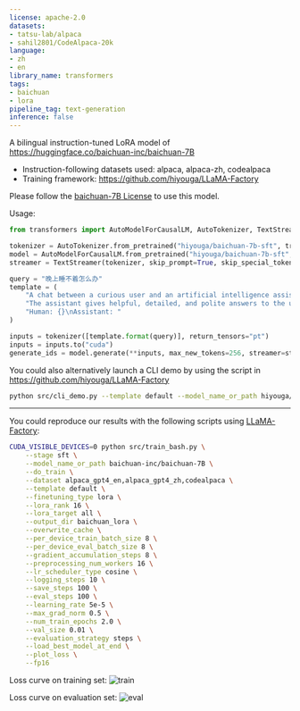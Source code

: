 ```yaml
---
license: apache-2.0
datasets:
- tatsu-lab/alpaca
- sahil2801/CodeAlpaca-20k
language:
- zh
- en
library_name: transformers
tags:
- baichuan
- lora
pipeline_tag: text-generation
inference: false
---
```


A bilingual instruction-tuned LoRA model of https://huggingface.co/baichuan-inc/baichuan-7B

- Instruction-following datasets used: alpaca, alpaca-zh, codealpaca
- Training framework: https://github.com/hiyouga/LLaMA-Factory

Please follow the [baichuan-7B License](https://huggingface.co/baichuan-inc/baichuan-7B/resolve/main/baichuan-7B%20%E6%A8%A1%E5%9E%8B%E8%AE%B8%E5%8F%AF%E5%8D%8F%E8%AE%AE.pdf) to use this model.

Usage:

```python
from transformers import AutoModelForCausalLM, AutoTokenizer, TextStreamer

tokenizer = AutoTokenizer.from_pretrained("hiyouga/baichuan-7b-sft", trust_remote_code=True)
model = AutoModelForCausalLM.from_pretrained("hiyouga/baichuan-7b-sft", trust_remote_code=True).cuda()
streamer = TextStreamer(tokenizer, skip_prompt=True, skip_special_tokens=True)

query = "晚上睡不着怎么办"
template = (
    "A chat between a curious user and an artificial intelligence assistant. "
    "The assistant gives helpful, detailed, and polite answers to the user's questions.\n"
    "Human: {}\nAssistant: "
)

inputs = tokenizer([template.format(query)], return_tensors="pt")
inputs = inputs.to("cuda")
generate_ids = model.generate(**inputs, max_new_tokens=256, streamer=streamer)
```

You could also alternatively launch a CLI demo by using the script in https://github.com/hiyouga/LLaMA-Factory

```bash
python src/cli_demo.py --template default --model_name_or_path hiyouga/baichuan-7b-sft
```

---

You could reproduce our results with the following scripts using [LLaMA-Factory](https://github.com/hiyouga/LLaMA-Factory):

```bash
CUDA_VISIBLE_DEVICES=0 python src/train_bash.py \
    --stage sft \
    --model_name_or_path baichuan-inc/baichuan-7B \
    --do_train \
    --dataset alpaca_gpt4_en,alpaca_gpt4_zh,codealpaca \
    --template default \
    --finetuning_type lora \
    --lora_rank 16 \
    --lora_target all \
    --output_dir baichuan_lora \
    --overwrite_cache \
    --per_device_train_batch_size 8 \
    --per_device_eval_batch_size 8 \
    --gradient_accumulation_steps 8 \
    --preprocessing_num_workers 16 \
    --lr_scheduler_type cosine \
    --logging_steps 10 \
    --save_steps 100 \
    --eval_steps 100 \
    --learning_rate 5e-5 \
    --max_grad_norm 0.5 \
    --num_train_epochs 2.0 \
    --val_size 0.01 \
    --evaluation_strategy steps \
    --load_best_model_at_end \
    --plot_loss \
    --fp16
```

Loss curve on training set:
![train](assets/training_loss.svg)

Loss curve on evaluation set:
![eval](assets/eval_loss.svg)
